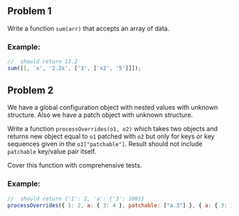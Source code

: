 #

## Problem 1

Write a function `sum(arr)` that accepts an array of data.

### Example:

```js
//  should return 13.2
sum([1, 'x', '2.2x', ['3', ['x2', '5']]]);
```

## Problem 2

We have a global configuration object with nested values with unknown structure. Also we have a patch object with unknown structure.

Write a function `processOverrides(o1, o2)` which takes two objects and returns new object equal to `o1` patched with `o2` but only for keys or key sequences given in the `o1["patchable"]`. Result should not include `patchable` key/value pair itself.

Cover this function with comprehensive tests.

### Example:

```js
//  should return {'1': 2, 'a': {'3': 100}}
processOverrides({ 1: 2, a: { 3: 4 }, patchable: ["a.3"] }, { a: { 3: 100 } });
```
